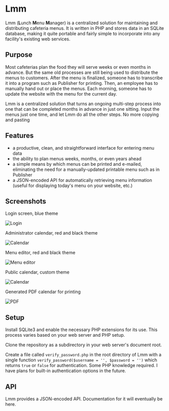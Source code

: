 # Lmm

Lmm (**L**unch **M**enu **M**anager) is a centralized solution for maintaining and distributing cafeteria menus. It is written in PHP and stores data in an SQLite database, making it quite portable and fairly simple to incorporate into any facility's existing web services.

## Purpose

Most cafeterias plan the food they will serve weeks or even months in advance. But the same old processes are still being used to distribute the menus to customers. After the menu is finalized, someone has to transcribe it into a program such as Publisher for printing. Then, an employee has to manually hand out or place the menus. Each morning, someone has to update the website with the menu for the current day.

Lmm is a centralized solution that turns an ongoing multi-step process into one that can be completed months in advance in just one sitting. Input the menus just one time, and let Lmm do all the other steps. No more copying and pasting

## Features

* a productive, clean, and straightforward interface for entering menu data
* the ability to plan menus weeks, months, or even years ahead
* a simple means by which menus can be printed and e-mailed, eliminating the need for a manually-updated printable menu such as in Publisher
* a JSON-encoded API for automatically retrieving menu information (useful for displaying today's menu on your website, etc.)


## Screenshots

Login screen, blue theme

![Login](http://i.imgur.com/Mc1rVYy.png)


Administrator calendar, red and black theme

![Calendar](http://i.imgur.com/bF1FvfU.png)

Menu editor, red and black theme

![Menu editor](http://i.imgur.com/lXvLt0M.png)

Public calendar, custom theme

![Calendar](http://i.imgur.com/piJWIK1.png)

Generated PDF calendar for printing

![PDF](http://i.imgur.com/dOTLqTG.png)



## Setup

Install SQLite3 and enable the necessary PHP extensions for its use. This process varies based on your web server and PHP setup.

Clone the repository as a subdirectory in your web server's document root.

Create a file called `verify_password.php` in the root directory of Lmm with a single function `verify_password($username = '', $password = '')` which returns `true` or `false` for authentication. Some PHP knowledge required. I have plans for built-in authentication options in the future.

## API

Lmm provides a JSON-encoded API.
Documentation for it will eventually be here.

